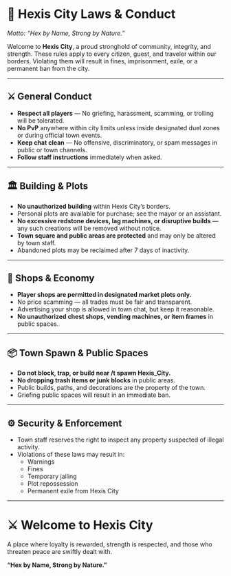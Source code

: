 # 📜 Hexis City Laws & Conduct  
*Motto: “Hex by Name, Strong by Nature.”*

Welcome to **Hexis City**, a proud stronghold of community, integrity, and strength. These rules apply to every citizen, guest, and traveler within our borders. Violating them will result in fines, imprisonment, exile, or a permanent ban from the city.

---

## ⚔️ General Conduct
- **Respect all players** — No griefing, harassment, scamming, or trolling will be tolerated.
- **No PvP** anywhere within city limits unless inside designated duel zones or during official town events.
- **Keep chat clean** — No offensive, discriminatory, or spam messages in public or town channels.
- **Follow staff instructions** immediately when asked.

---

## 🏛️ Building & Plots
- **No unauthorized building** within Hexis City’s borders.
- Personal plots are available for purchase; see the mayor or an assistant.
- **No excessive redstone devices, lag machines, or disruptive builds** — any such creations will be removed without notice.
- **Town square and public areas are protected** and may only be altered by town staff.
- Abandoned plots may be reclaimed after 7 days of inactivity.

---

## 🛒 Shops & Economy
- **Player shops are permitted in designated market plots only.**
- No price scamming — all trades must be fair and transparent.
- Advertising your shop is allowed in town chat, but keep it reasonable.
- **No unauthorized chest shops, vending machines, or item frames** in public spaces.

---

## 📦 Town Spawn & Public Spaces
- **Do not block, trap, or build near /t spawn Hexis_City.**
- **No dropping trash items or junk blocks** in public areas.
- Public builds, paths, and decorations are the property of the town.
- Griefing public spaces will result in an immediate ban.

---

## ⚙️ Security & Enforcement
- Town staff reserves the right to inspect any property suspected of illegal activity.
- Violations of these laws may result in:
  - Warnings  
  - Fines  
  - Temporary jailing  
  - Plot repossession  
  - Permanent exile from Hexis City

---

# ⚔️ Welcome to Hexis City
A place where loyalty is rewarded, strength is respected, and those who threaten peace are swiftly dealt with.

**“Hex by Name, Strong by Nature.”**
